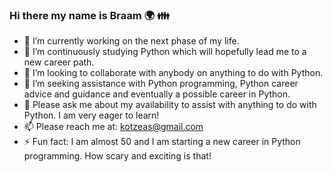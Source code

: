 ### Hi there my name is Braam :earth_africa: :family:
- 🔭 I’m currently working on the next phase of my life.
- 🌱 I’m continuously studying Python which will hopefully lead me to a new career path.
- 👯 I’m looking to collaborate with anybody on anything to do with Python.
- 🤔 I’m seeking assistance with Python programming, Python career advice and guidance and eventually a possible career in Python.
- 💬 Please ask me about my availability to assist with anything to do with Python. I am very eager to learn!
- 📫 Please reach me at: kotzeas@gmail.com
- ⚡ Fun fact: I am almost 50 and I am starting a new career in Python programming. How scary and exciting is that!
